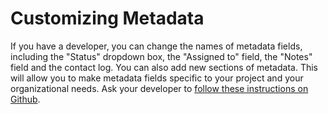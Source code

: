 # Customizing Metadata

If you have a developer, you can change the names of metadata fields, including the "Status" dropdown box, the "Assigned to" field, the "Notes" field and the contact log. You can also add new sections of metadata. This will allow you to make metadata fields specific to your project and your organizational needs. Ask your developer to [follow these instructions on Github](https://github.com/propublica/django-collaborative/blob/master/docs/examples/updating_metadata_schema.py).  


